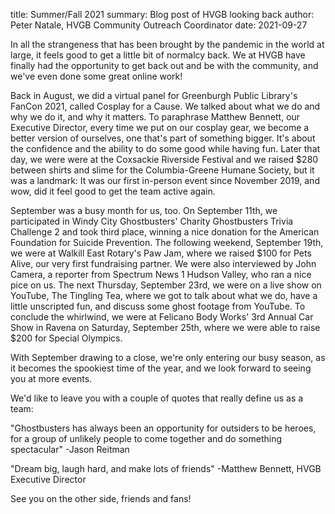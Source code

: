 title: Summer/Fall 2021 
summary: Blog post of HVGB looking back 
author: Peter Natale, HVGB Community Outreach Coordinator
date: 2021-09-27

In all the strangeness that has been brought by the pandemic in the world at large, it feels good to get a little bit of normalcy back. We at HVGB have finally had the opportunity to get back out and be with the community, and we've even done some great online work!

Back in August, we did a virtual panel for Greenburgh Public Library's FanCon 2021, called Cosplay for a Cause. We talked about what we do and why we do it, and why it matters. To paraphrase Matthew Bennett, our Executive Director, every time we put on our cosplay gear, we become a better version of ourselves, one that's part of something bigger. It's about the confidence and the ability to do some good while having fun. Later that day, we were were at the Coxsackie Riverside Festival and we raised $280 between shirts and slime for the Columbia-Greene Humane Society, but it was a landmark: It was our first in-person event since November 2019, and wow, did it feel good to get the team active again.

September was a busy month for us, too. On September 11th, we participated in Windy City Ghostbusters' Charity Ghostbusters Trivia Challenge 2 and took third place, winning a nice donation for the American Foundation for Suicide Prevention. The following weekend, September 19th, we were at Walkill East Rotary's Paw Jam, where we raised $100 for Pets Alive, our very first fundraising partner. We were also interviewed by John Camera, a reporter from Spectrum News 1 Hudson Valley, who ran a nice pice on us. The next Thursday, September 23rd, we were on a live show on YouTube, The Tingling Tea, where we got to talk about what we do, have a little unscripted fun, and discuss some ghost footage from YouTube. To conclude the whirlwind, we were at Felicano Body Works' 3rd Annual Car Show in Ravena on Saturday, September 25th, where we were able to raise $200 for Special Olympics.

With September drawing to a close, we're only entering our busy season, as it becomes the spookiest time of the year, and we look forward to seeing you at more events.

We'd like to leave you with a couple of quotes that really define us as a team:

"Ghostbusters has always been an opportunity for outsiders to be heroes, for a group of unlikely people to come together and do something spectacular"
-Jason Reitman

"Dream big, laugh hard, and make lots of friends"
-Matthew Bennett, HVGB Executive Director

See you on the other side, friends and fans!
